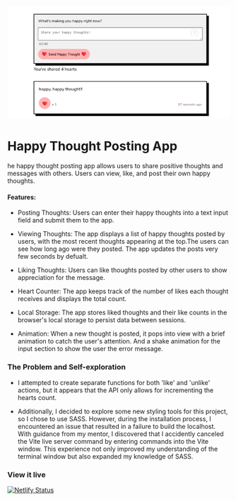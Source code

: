 <h1 align="center">
  <a href="">
    <img src="/src/assets/preview.png" alt="Project Banner Image">
  </a>
</h1>

# Happy Thought Posting App

he happy thought posting app allows users to share positive thoughts and messages with others. Users can view, like, and post their own happy thoughts.

#### Features:

- Posting Thoughts: Users can enter their happy thoughts into a text input field and submit them to the app.

- Viewing Thoughts: The app displays a list of happy thoughts posted by users, with the most recent thoughts appearing at the top.The users can see how long ago were they posted. The app updates the posts very few seconds by defualt.

- Liking Thoughts: Users can like thoughts posted by other users to show appreciation for the message.

- Heart Counter: The app keeps track of the number of likes each thought receives and displays the total count.

- Local Storage: The app stores liked thoughts and their like counts in the browser's local storage to persist data between sessions.

- Animation: When a new thought is posted, it pops into view with a brief animation to catch the user's attention. And a shake animation for the input section to show the user the error message.

### The Problem and Self-exploration

- I attempted to create separate functions for both 'like' and 'unlike' actions, but it appears that the API only allows for incrementing the hearts count.

- Additionally, I decided to explore some new styling tools for this project, so I chose to use SASS. However, during the installation process, I encountered an issue that resulted in a failure to build the localhost. With guidance from my mentor, I discovered that I accidently canceled the Vite live server command by entering commands into the Vite window. This experience not only improved my understanding of the terminal window but also expanded my knowledge of SASS.

### View it live

[![Netlify Status](https://api.netlify.com/api/v1/badges/cd33c6b1-e64f-43f1-b2de-65945dcf4166/deploy-status)](https://app.netlify.com/sites/yifan-happy-thought-post/deploys)
